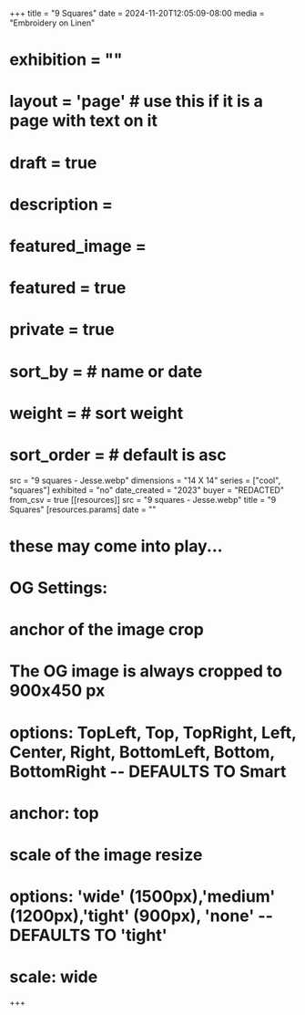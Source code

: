 +++
title = "9 Squares"
date = 2024-11-20T12:05:09-08:00
media = "Embroidery on Linen"
# exhibition = ""
# layout = 'page' # use this if it is a page with text on it
# draft = true
# description = 
# featured_image = 
# featured = true
# private = true
# sort_by = # name or date
# weight = # sort weight
# sort_order = # default is asc
src = "9 squares - Jesse.webp"
dimensions = "14 X 14"
  series = ["cool", "squares"]
  exhibited = "no"
date_created = "2023"
buyer = "REDACTED"
from_csv = true
[[resources]]
  src = "9 squares - Jesse.webp"
  title = "9 Squares"
  [resources.params]
  date = ""

# these may come into play...
# OG Settings:
# anchor of the image crop 
#   The OG image is always cropped to 900x450 px
#   options: TopLeft, Top, TopRight, Left, Center, Right, BottomLeft, Bottom, BottomRight -- DEFAULTS TO Smart
# anchor: top
# scale of the image resize 
#   options: 'wide' (1500px),'medium' (1200px),'tight' (900px), 'none' -- DEFAULTS TO 'tight'
# scale: wide 
+++